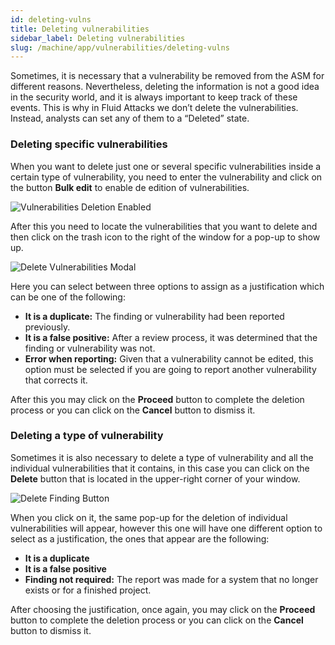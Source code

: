 ```yaml
---
id: deleting-vulns
title: Deleting vulnerabilities
sidebar_label: Deleting vulnerabilities
slug: /machine/app/vulnerabilities/deleting-vulns
---
```


Sometimes,
it is necessary
that a vulnerability
be removed from the ASM
for different reasons.
Nevertheless,
deleting the information
is not a good idea
in the security world,
and it is always important
to keep track of these events.
This is why in Fluid Attacks
we don’t delete the vulnerabilities.
Instead,
analysts can set any of them
to a “Deleted” state.

### Deleting specific vulnerabilities

When you want to delete
just one or several specific vulnerabilities
inside a certain type of vulnerability,
you need to enter the vulnerability
and click on the button **Bulk edit**
to enable de edition of vulnerabilities.

![Vulnerabilities Deletion Enabled](/img/web/vulnerabilities/deleting-vulns/vulns_delete_enabled.png)

After this
you need to locate the vulnerabilities
that you want to delete
and then click on the trash icon
to the right of the window
for a pop-up to show up.

![Delete Vulnerabilities Modal](/img/web/vulnerabilities/deleting-vulns/delete_vuln_modal.png)

Here you can select
between three options
to assign as a justification
which can be one of the following:

- **It is a duplicate:**
  The finding or vulnerability
  had been reported previously.
- **It is a false positive:**
  After a review process,
  it was determined
  that the finding or vulnerability
  was not.
- **Error when reporting:**
  Given that a vulnerability
  cannot be edited,
  this option must be selected
  if you are going to report
  another vulnerability
  that corrects it.

After this you may click on
the **Proceed** button
to complete the deletion process
or you can click on the **Cancel** button
to dismiss it.

### Deleting a type of vulnerability

Sometimes
it is also necessary to delete
a type of vulnerability
and all the individual vulnerabilities
that it contains,
in this case
you can click on the **Delete** button
that is located in the upper-right corner
of your window.

![Delete Finding Button](/img/web/vulnerabilities/deleting-vulns/delete_finding_button.png)

When you click on it,
the same pop-up for the deletion
of individual vulnerabilities will appear,
however this one will have one different option
to select as a justification,
the ones that appear are the following:

- **It is a duplicate**
- **It is a false positive**
- **Finding not required:**
  The report was made for a system
  that no longer exists
  or for a finished project.

After choosing the justification,
once again,
you may click on the **Proceed** button
to complete the deletion process
or you can click on the **Cancel** button
to dismiss it.
